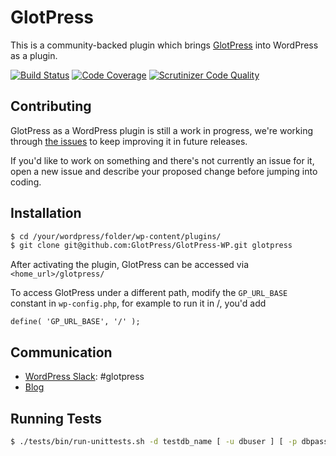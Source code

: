 # GlotPress

This is a community-backed plugin which brings [GlotPress](https://github.com/GlotPress/GlotPress) into WordPress as a plugin.

[![Build Status](https://travis-ci.org/GlotPress/GlotPress-WP.svg?branch=master)](https://travis-ci.org/GlotPress/GlotPress-WP) [![Code Coverage](https://scrutinizer-ci.com/g/GlotPress/GlotPress-WP/badges/coverage.png?b=master)](https://scrutinizer-ci.com/g/GlotPress/GlotPress-WP/?branch=master) [![Scrutinizer Code Quality](https://scrutinizer-ci.com/g/GlotPress/GlotPress-WP/badges/quality-score.png?b=master)](https://scrutinizer-ci.com/g/GlotPress/GlotPress-WP/?branch=master)

## Contributing

GlotPress as a WordPress plugin is still a work in progress, we're working through [the issues](https://github.com/GlotPress/GlotPress-WP/issues) to keep improving it in future releases.

If you'd like to work on something and there's not currently an issue for it, open a new issue and describe your proposed change before jumping into coding.

## Installation

```bash
$ cd /your/wordpress/folder/wp-content/plugins/
$ git clone git@github.com:GlotPress/GlotPress-WP.git glotpress
```

After activating the plugin, GlotPress can be accessed via `<home_url>/glotpress/`

To access GlotPress under a different path, modify the `GP_URL_BASE` constant in `wp-config.php`, for example to run it in /, you'd add

```
define( 'GP_URL_BASE', '/' );
```

## Communication

* [WordPress Slack](https://chat.wordpress.org/): #glotpress
* [Blog](http://blog.glotpress.org/)

## Running Tests

```bash
$ ./tests/bin/run-unittests.sh -d testdb_name [ -u dbuser ] [ -p dbpassword ] [ -h dbhost ] [ -x dbprefix ] [ -w wpversion ] [ -D (drop-db) ] [ -c coverage_file ] [ -f phpunit_filter ]
```
